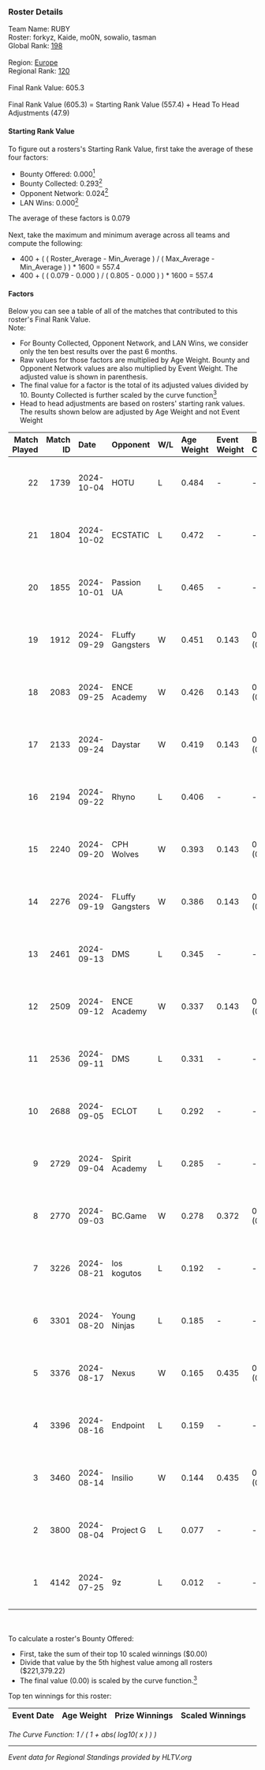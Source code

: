 ### Roster Details<br />
Team Name: RUBY<br />
Roster: forkyz, Kaide, mo0N, sowalio, tasman<br />
Global Rank: [198](../../standings_global_2025_01_20.md)<br />
<br />
Region: [Europe]( ../../standings_europe_2025_01_20.md)<br />
Regional Rank: [120]( ../../standings_europe_2025_01_20.md)<br />
<br />
Final Rank Value:  605.3<br />
<br />
Final Rank Value (605.3) = Starting Rank Value (557.4) + Head To Head Adjustments (47.9)<br />

#### Starting Rank Value<br />
To figure out a rosters's Starting Rank Value, first take the average of these four factors:<br />
- Bounty Offered: 0.000[<sup>1</sup>](#table2)
- Bounty Collected: 0.293[<sup>2</sup>](#table1)
- Opponent Network: 0.024[<sup>2</sup>](#table1)
- LAN Wins: 0.000[<sup>2</sup>](#table1)

The average of these factors is 0.079<br />
<br />
Next, take the maximum and minimum average across all teams and compute the following:<br />
- 400 + ( ( Roster_Average - Min_Average ) / ( Max_Average - Min_Average ) ) * 1600 = 557.4
- 400 + ( ( 0.079 - 0.000 ) / ( 0.805 - 0.000 ) ) * 1600 = 557.4


#### Factors<br />
Below you can see a table of all of the matches that contributed to this roster's Final Rank Value.<br />
Note:<br />

- For Bounty Collected, Opponent Network, and LAN Wins, we consider only the ten best results over the past 6 months.
- Raw values for those factors are multiplied by Age Weight. Bounty and Opponent Network values are also multiplied by Event Weight. The adjusted value is shown in parenthesis.
- The final value for a factor is the total of its adjusted values divided by 10. Bounty Collected is further scaled by the curve function[<sup>3</sup>](#curveFunction)
- Head to head adjustments are based on rosters' starting rank values. The results shown below are adjusted by Age Weight and not Event Weight
<span id="table1"></span><br />


| Match Played | Match ID | Date       | Opponent         | W/L | Age Weight | Event Weight | Bounty Collected | Opponent Network | LAN Wins  | H2H Adj. | Roster                                 |
| -: | -: | :- | :- | :- | :- | :- | :- | :- | :- | -: | :- |
|           22 |     1739 | 2024-10-04 | HOTU             | L   | 0.484      | -            | -                | -                | -         |    -4.43 | forkyz, Kaide, mo0N, sowalio, tasman   |
|           21 |     1804 | 2024-10-02 | ECSTATIC         | L   | 0.472      | -            | -                | -                | -         |    -1.60 | forkyz, Kaide, mo0N, sowalio, tasman   |
|           20 |     1855 | 2024-10-01 | Passion UA       | L   | 0.465      | -            | -                | -                | -         |    -0.79 | forkyz, Kaide, mo0N, sowalio, tasman   |
|           19 |     1912 | 2024-09-29 | FLuffy Gangsters | W   | 0.451      | 0.143        | 0.015 (0.001)    | 0.592 (0.038)    | 0 (0.000) |     9.80 | forkyz, Kaide, mo0N, sowalio, tasman   |
|           18 |     2083 | 2024-09-25 | ENCE Academy     | W   | 0.426      | 0.143        | 0.014 (0.001)    | 0.285 (0.017)    | 0 (0.000) |     9.51 | forkyz, Kaide, mo0N, sowalio, tasman   |
|           17 |     2133 | 2024-09-24 | Daystar          | W   | 0.419      | 0.143        | 0.001 (0.000)    | 0.063 (0.004)    | 0 (0.000) |     8.78 | forkyz, Kaide, mo0N, sowalio, tasman   |
|           16 |     2194 | 2024-09-22 | Rhyno            | L   | 0.406      | -            | -                | -                | -         |    -3.70 | forkyz, Kaide, mo0N, sowalio, tasman   |
|           15 |     2240 | 2024-09-20 | CPH Wolves       | W   | 0.393      | 0.143        | 0.004 (0.000)    | 0.350 (0.020)    | 0 (0.000) |     9.69 | forkyz, Kaide, mo0N, sowalio, tasman   |
|           14 |     2276 | 2024-09-19 | FLuffy Gangsters | W   | 0.386      | 0.143        | 0.015 (0.001)    | 0.592 (0.033)    | 0 (0.000) |     9.00 | forkyz, Kaide, mo0N, sowalio, tasman   |
|           13 |     2461 | 2024-09-13 | DMS              | L   | 0.345      | -            | -                | -                | -         |    -3.71 | Chill, Kaide, mo0N, Something, sowalio |
|           12 |     2509 | 2024-09-12 | ENCE Academy     | W   | 0.337      | 0.143        | 0.014 (0.001)    | 0.285 (0.014)    | 0 (0.000) |     8.09 | Chill, Kaide, mo0N, Something, sowalio |
|           11 |     2536 | 2024-09-11 | DMS              | L   | 0.331      | -            | -                | -                | -         |    -3.58 | Chill, Kaide, mo0N, Something, sowalio |
|           10 |     2688 | 2024-09-05 | ECLOT            | L   | 0.292      | -            | -                | -                | -         |    -0.14 | Chill, Kaide, mo0N, Something, sowalio |
|            9 |     2729 | 2024-09-04 | Spirit Academy   | L   | 0.285      | -            | -                | -                | -         |    -0.69 | Chill, Kaide, mo0N, Something, sowalio |
|            8 |     2770 | 2024-09-03 | BC.Game          | W   | 0.278      | 0.372        | 0.050 (0.005)    | 0.372 (0.038)    | 0 (0.000) |     7.42 | Chill, Kaide, mo0N, Something, sowalio |
|            7 |     3226 | 2024-08-21 | los kogutos      | L   | 0.192      | -            | -                | -                | -         |    -0.19 | Chill, Kaide, mo0N, Something, sowalio |
|            6 |     3301 | 2024-08-20 | Young Ninjas     | L   | 0.185      | -            | -                | -                | -         |    -1.74 | Chill, Kaide, mo0N, Something, sowalio |
|            5 |     3376 | 2024-08-17 | Nexus            | W   | 0.165      | 0.435        | 0.402 (0.029)    | 0.768 (0.055)    | 0 (0.000) |     5.18 | Chill, Kaide, mo0N, Something, sowalio |
|            4 |     3396 | 2024-08-16 | Endpoint         | L   | 0.159      | -            | -                | -                | -         |    -0.83 | Chill, Kaide, mo0N, Something, sowalio |
|            3 |     3460 | 2024-08-14 | Insilio          | W   | 0.144      | 0.435        | 0.016 (0.001)    | 0.296 (0.019)    | 0 (0.000) |     3.55 | Chill, Kaide, mo0N, Something, sowalio |
|            2 |     3800 | 2024-08-04 | Project G        | L   | 0.077      | -            | -                | -                | -         |    -1.71 | dekz, fostar, Kaide, mo0N, sowalio     |
|            1 |     4142 | 2024-07-25 | 9z               | L   | 0.012      | -            | -                | -                | -         |    -0.03 | dekz, fostar, Kaide, mo0N, sowalio     |

<br />
<span id="table2"></span><br />
To calculate a roster's Bounty Offered:<br />

- First, take the sum of their top 10 scaled winnings ($0.00)
- Divide that value by the 5th highest value among all rosters ($221,379.22)
- The final value (0.00) is scaled by the curve function.[<sup>3</sup>](#curveFunction)

Top ten winnings for this roster:<br />

| Event Date | Age Weight | Prize Winnings | Scaled Winnings |
| :- | -: | :- | :- |


<span id="curveFunction"></span>_The Curve Function: 1 / ( 1 + abs( log10( x ) ) )_<br />

---
_Event data for Regional Standings provided by HLTV.org_<br />
